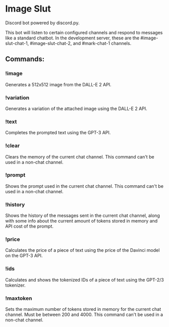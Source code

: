 # Image Slut

Discord bot powered by discord.py.

This bot will listen to certain configured channels and respond to messages like a standard chatbot. In the development server, these are the #image-slut-chat-1, #image-slut-chat-2, and #mark-chat-1 channels.

## Commands:

### !image <prompt>
Generates a 512x512 image from the DALL-E 2 API. 

### !variation
Generates a variation of the attached image using the DALL-E 2 API.

### !text <prompt>
Completes the prompted text using the GPT-3 API.

### !clear
Clears the memory of the current chat channel. This command can't be used in a non-chat channel.

### !prompt
Shows the prompt used in the current chat channel. This command can't be used in a non-chat channel.

### !history
Shows the history of the messages sent in the current chat channel, along with some info about the current amount of tokens stored in memory and API cost of the prompt.

### !price <text>
Calculates the price of a piece of text using the price of the Davinci model on the GPT-3 API.

### !ids <text>
Calculates and shows the tokenized IDs of a piece of text using the GPT-2/3 tokenizer.

### !maxtoken <number>
Sets the maximum number of tokens stored in memory for the current chat channel. Must be between 200 and 4000. This command can't be used in a non-chat channel.
